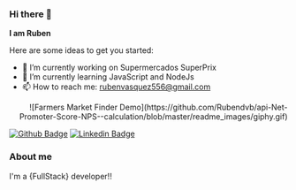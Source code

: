 ### Hi there 👋

**I am Ruben**

Here are some ideas to get you started:

- 🔭 I’m currently working on Supermercados SuperPrix
- 🌱 I’m currently learning JavaScript and NodeJs
- 📫 How to reach me: rubenvasquez556@gmail.com

<p align="right">
![Farmers Market Finder Demo](https://github.com/Rubendvb/api-Net-Promoter-Score-NPS--calculation/blob/master/readme_images/giphy.gif)
</p>

[![Github Badge](https://img.shields.io/badge/-Github-000?style=flat-square&logo=Github&logoColor=white&link=https://github.com/Rubendvb)](https://github.com/Rubendvb)
[![Linkedin Badge](https://img.shields.io/badge/-LinkedIn-blue?style=flat-square&logo=Linkedin&logoColor=white&link=https://www.linkedin.com/in/ruben-vasquez-71711a1b7/)](https://www.linkedin.com/in/ruben-vasquez-71711a1b7/)

### About me
I'm a {FullStack} developer!!
